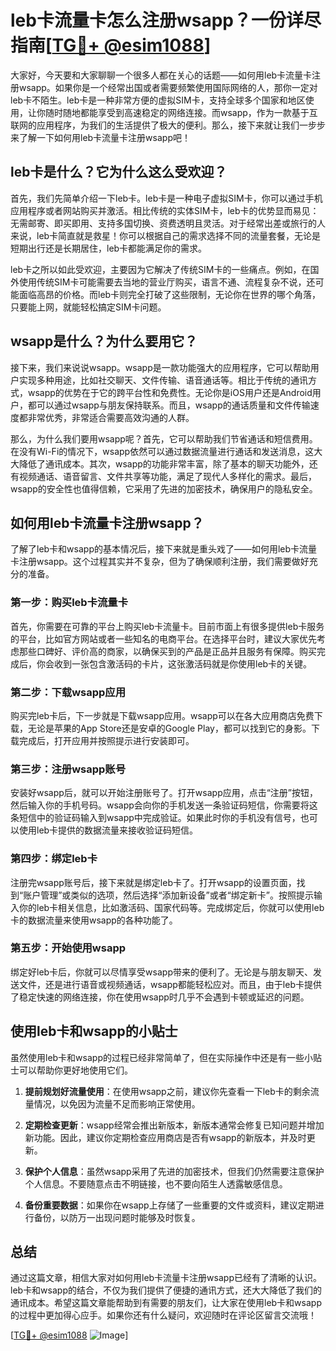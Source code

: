 # leb卡流量卡怎么注册wsapp？一份详尽指南[[TG💪+ @esim1088](https://t.me/s/esim1088)]

大家好，今天要和大家聊聊一个很多人都在关心的话题——如何用leb卡流量卡注册wsapp。如果你是一个经常出国或者需要频繁使用国际网络的人，那你一定对leb卡不陌生。leb卡是一种非常方便的虚拟SIM卡，支持全球多个国家和地区使用，让你随时随地都能享受到高速稳定的网络连接。而wsapp，作为一款基于互联网的应用程序，为我们的生活提供了极大的便利。那么，接下来就让我们一步步来了解一下如何用leb卡流量卡注册wsapp吧！

## leb卡是什么？它为什么这么受欢迎？

首先，我们先简单介绍一下leb卡。leb卡是一种电子虚拟SIM卡，你可以通过手机应用程序或者网站购买并激活。相比传统的实体SIM卡，leb卡的优势显而易见：无需邮寄、即买即用、支持多国切换、资费透明且灵活。对于经常出差或旅行的人来说，leb卡简直就是救星！你可以根据自己的需求选择不同的流量套餐，无论是短期出行还是长期居住，leb卡都能满足你的需求。

leb卡之所以如此受欢迎，主要因为它解决了传统SIM卡的一些痛点。例如，在国外使用传统SIM卡可能需要去当地的营业厅购买，语言不通、流程复杂不说，还可能面临高昂的价格。而leb卡则完全打破了这些限制，无论你在世界的哪个角落，只要能上网，就能轻松搞定SIM卡问题。

## wsapp是什么？为什么要用它？

接下来，我们来说说wsapp。wsapp是一款功能强大的应用程序，它可以帮助用户实现多种用途，比如社交聊天、文件传输、语音通话等。相比于传统的通讯方式，wsapp的优势在于它的跨平台性和免费性。无论你是iOS用户还是Android用户，都可以通过wsapp与朋友保持联系。而且，wsapp的通话质量和文件传输速度都非常优秀，非常适合需要高效沟通的人群。

那么，为什么我们要用wsapp呢？首先，它可以帮助我们节省通话和短信费用。在没有Wi-Fi的情况下，wsapp依然可以通过数据流量进行通话和发送消息，这大大降低了通讯成本。其次，wsapp的功能非常丰富，除了基本的聊天功能外，还有视频通话、语音留言、文件共享等功能，满足了现代人多样化的需求。最后，wsapp的安全性也值得信赖，它采用了先进的加密技术，确保用户的隐私安全。

## 如何用leb卡流量卡注册wsapp？

了解了leb卡和wsapp的基本情况后，接下来就是重头戏了——如何用leb卡流量卡注册wsapp。这个过程其实并不复杂，但为了确保顺利注册，我们需要做好充分的准备。

### 第一步：购买leb卡流量卡

首先，你需要在可靠的平台上购买leb卡流量卡。目前市面上有很多提供leb卡服务的平台，比如官方网站或者一些知名的电商平台。在选择平台时，建议大家优先考虑那些口碑好、评价高的商家，以确保买到的产品是正品并且服务有保障。购买完成后，你会收到一张包含激活码的卡片，这张激活码就是你使用leb卡的关键。

### 第二步：下载wsapp应用

购买完leb卡后，下一步就是下载wsapp应用。wsapp可以在各大应用商店免费下载，无论是苹果的App Store还是安卓的Google Play，都可以找到它的身影。下载完成后，打开应用并按照提示进行安装即可。

### 第三步：注册wsapp账号

安装好wsapp后，就可以开始注册账号了。打开wsapp应用，点击“注册”按钮，然后输入你的手机号码。wsapp会向你的手机发送一条验证码短信，你需要将这条短信中的验证码输入到wsapp中完成验证。如果此时你的手机没有信号，也可以使用leb卡提供的数据流量来接收验证码短信。

### 第四步：绑定leb卡

注册完wsapp账号后，接下来就是绑定leb卡了。打开wsapp的设置页面，找到“账户管理”或类似的选项，然后选择“添加新设备”或者“绑定新卡”。按照提示输入你的leb卡相关信息，比如激活码、国家代码等。完成绑定后，你就可以使用leb卡的数据流量来使用wsapp的各种功能了。

### 第五步：开始使用wsapp

绑定好leb卡后，你就可以尽情享受wsapp带来的便利了。无论是与朋友聊天、发送文件，还是进行语音或视频通话，wsapp都能轻松应对。而且，由于leb卡提供了稳定快速的网络连接，你在使用wsapp时几乎不会遇到卡顿或延迟的问题。

## 使用leb卡和wsapp的小贴士

虽然使用leb卡和wsapp的过程已经非常简单了，但在实际操作中还是有一些小贴士可以帮助你更好地使用它们。

1. **提前规划好流量使用**：在使用wsapp之前，建议你先查看一下leb卡的剩余流量情况，以免因为流量不足而影响正常使用。
   
2. **定期检查更新**：wsapp经常会推出新版本，新版本通常会修复已知问题并增加新功能。因此，建议你定期检查应用商店是否有wsapp的新版本，并及时更新。

3. **保护个人信息**：虽然wsapp采用了先进的加密技术，但我们仍然需要注意保护个人信息。不要随意点击不明链接，也不要向陌生人透露敏感信息。

4. **备份重要数据**：如果你在wsapp上存储了一些重要的文件或资料，建议定期进行备份，以防万一出现问题时能够及时恢复。

## 总结

通过这篇文章，相信大家对如何用leb卡流量卡注册wsapp已经有了清晰的认识。leb卡和wsapp的结合，不仅为我们提供了便捷的通讯方式，还大大降低了我们的通讯成本。希望这篇文章能帮助到有需要的朋友们，让大家在使用leb卡和wsapp的过程中更加得心应手。如果你还有什么疑问，欢迎随时在评论区留言交流哦！

[[TG💪+ @esim1088](https://t.me/s/esim1088) ![Image](https://i.postimg.cc/4NQfJmqS/Snipaste-2025-05-13-00-14-12.png)]